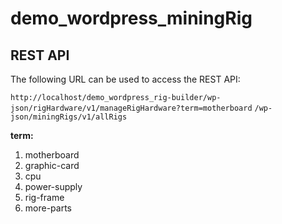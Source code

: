 # demo_wordpress_miningRig

## REST API

The following URL can be used to access the REST API:

`http://localhost/demo_wordpress_rig-builder/wp-json/rigHardware/v1/manageRigHardware?term=motherboard`
`/wp-json/miningRigs/v1/allRigs`


**term:**
1. motherboard
2. graphic-card	
3. cpu
4. power-supply	
5. rig-frame
6. more-parts


